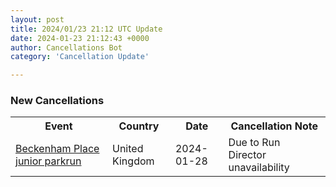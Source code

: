 ```yaml
---
layout: post
title: 2024/01/23 21:12 UTC Update
date: 2024-01-23 21:12:43 +0000
author: Cancellations Bot
category: 'Cancellation Update'

---
```


<h3>New Cancellations</h3>
<div class='hscrollable'>
<table style='width: 100%'>
    <tr>
        <th>Event</th>
        <th>Country</th>
        <th>Date</th>
        <th>Cancellation Note</th>
    </tr>
    <tr>
        <td><a href="https://www.parkrun.org.uk/beckenhamplace-juniors">Beckenham Place junior parkrun</a></td>
        <td>United Kingdom</td>
        <td>2024-01-28</td>
        <td>Due to Run Director unavailability</td>
    </tr>
</table>
</div>

